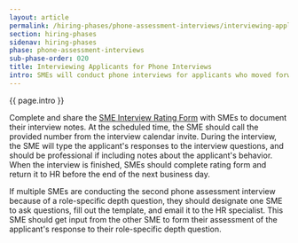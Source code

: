 ```yaml
---
layout: article
permalink: /hiring-phases/phone-assessment-interviews/interviewing-applicants/
section: hiring-phases
sidenav: hiring-phases
phase: phone-assessment-interviews
sub-phase-order: 020
title: Interviewing Applicants for Phone Interviews
intro: SMEs will conduct phone interviews for applicants who moved forward from resume review. If the applicant does not receive a high enough rating in the first phone assessment interview, they will not continue to the second phone assessment interview.
---
```


<p class="usa-intro">
  {{ page.intro }}
</p>

Complete and share the <a href="{{site.baseurl}}/toolkit/assessment-strategy/phone-interview-template.docx/">SME Interview Rating Form</a> with SMEs to document their interview notes. At the scheduled time, the SME should call the provided number from the interview calendar invite. During the interview, the SME will type the applicant's responses to the interview questions, and should be professional if including notes about the applicant's behavior. When the interview is finished, SMEs should complete rating form and return it to HR before the end of the next business day.


If multiple SMEs are conducting the second phone assessment interview because of a role-specific depth question, they should designate one SME to ask questions, fill out the template, and email it to the HR specialist. This SME should get input from the other SME to form their assessment of the applicant's response to their role-specific depth question.
